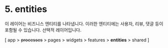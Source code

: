 # 5. entities
이 레이어는 비즈니스 엔티티를 나타냅니다. 이러한 엔티티에는 사용자, 리뷰, 댓글 등이 포함될 수 있습니다. 선택적 레이어입니다.

[ app > ~~processes~~ > pages > widgets > features > **entities** > shared ]